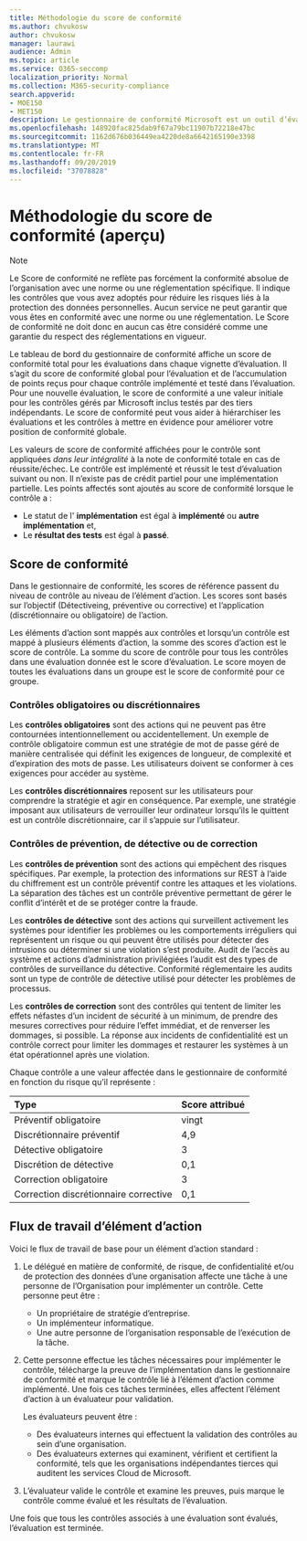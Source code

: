 ```yaml
---
title: Méthodologie du score de conformité
ms.author: chvukosw
author: chvukosw
manager: laurawi
audience: Admin
ms.topic: article
ms.service: O365-seccomp
localization_priority: Normal
ms.collection: M365-security-compliance
search.appverid:
- MOE150
- MET150
description: Le gestionnaire de conformité Microsoft est un outil d’évaluation des risques gratuit basé sur un flux de travail dans le portail d’approbation de service Microsoft. Le gestionnaire de conformité vous permet de suivre, d’affecter et de vérifier les activités de conformité réglementaire liées aux services Cloud de Microsoft.
ms.openlocfilehash: 148920fac825dab9f67a79bc11907b72218e47bc
ms.sourcegitcommit: 1162d676b036449ea4220de8a6642165190e3398
ms.translationtype: MT
ms.contentlocale: fr-FR
ms.lasthandoff: 09/20/2019
ms.locfileid: "37078828"
---
```

# <a name="compliance-score-methodology-preview"></a>Méthodologie du score de conformité (aperçu)

> [!NOTE]
> Le Score de conformité ne reflète pas forcément la conformité absolue de l’organisation avec une norme ou une réglementation spécifique. Il indique les contrôles que vous avez adoptés pour réduire les risques liés à la protection des données personnelles. Aucun service ne peut garantir que vous êtes en conformité avec une norme ou une réglementation. Le Score de conformité ne doit donc en aucun cas être considéré comme une garantie du respect des réglementations en vigueur.

Le tableau de bord du gestionnaire de conformité affiche un score de conformité total pour les évaluations dans chaque vignette d’évaluation. Il s’agit du score de conformité global pour l’évaluation et de l’accumulation de points reçus pour chaque contrôle implémenté et testé dans l’évaluation. Pour une nouvelle évaluation, le score de conformité a une valeur initiale pour les contrôles gérés par Microsoft inclus testés par des tiers indépendants. Le score de conformité peut vous aider à hiérarchiser les évaluations et les contrôles à mettre en évidence pour améliorer votre position de conformité globale.

Les valeurs de score de conformité affichées pour le contrôle sont appliquées *dans leur intégralité* à la note de conformité totale en cas de réussite/échec. Le contrôle est implémenté et réussit le test d’évaluation suivant ou non. Il n’existe pas de crédit partiel pour une implémentation partielle. Les points affectés sont ajoutés au score de conformité lorsque le contrôle a :

- Le statut de l' **implémentation** est égal à **implémenté** ou **autre implémentation** et,
- Le **résultat des tests** est égal à **passé**.

## <a name="compliance-score"></a>Score de conformité
  
Dans le gestionnaire de conformité, les scores de référence passent du niveau de contrôle au niveau de l’élément d’action. Les scores sont basés sur l’objectif (Détectiveing, préventive ou corrective) et l’application (discrétionnaire ou obligatoire) de l’action.

Les éléments d’action sont mappés aux contrôles et lorsqu’un contrôle est mappé à plusieurs éléments d’action, la somme des scores d’action est le score de contrôle. La somme du score de contrôle pour tous les contrôles dans une évaluation donnée est le score d’évaluation. Le score moyen de toutes les évaluations dans un groupe est le score de conformité pour ce groupe.
  
### <a name="mandatory-or-discretionary-controls"></a>Contrôles obligatoires ou discrétionnaires
  
 Les **contrôles obligatoires** sont des actions qui ne peuvent pas être contournées intentionnellement ou accidentellement. Un exemple de contrôle obligatoire commun est une stratégie de mot de passe géré de manière centralisée qui définit les exigences de longueur, de complexité et d’expiration des mots de passe. Les utilisateurs doivent se conformer à ces exigences pour accéder au système.
  
 Les **contrôles discrétionnaires** reposent sur les utilisateurs pour comprendre la stratégie et agir en conséquence. Par exemple, une stratégie imposant aux utilisateurs de verrouiller leur ordinateur lorsqu’ils le quittent est un contrôle discrétionnaire, car il s’appuie sur l’utilisateur.
  
### <a name="preventative-detective-or-corrective-controls"></a>Contrôles de prévention, de détective ou de correction
  
 Les **contrôles de prévention** sont des actions qui empêchent des risques spécifiques. Par exemple, la protection des informations sur REST à l’aide du chiffrement est un contrôle préventif contre les attaques et les violations. La séparation des tâches est un contrôle préventive permettant de gérer le conflit d’intérêt et de se protéger contre la fraude.
  
 Les **contrôles de détective** sont des actions qui surveillent activement les systèmes pour identifier les problèmes ou les comportements irréguliers qui représentent un risque ou qui peuvent être utilisés pour détecter des intrusions ou déterminer si une violation s’est produite. Audit de l’accès au système et actions d’administration privilégiées l’audit est des types de contrôles de surveillance du détective. Conformité réglementaire les audits sont un type de contrôle de détective utilisé pour détecter les problèmes de processus.
  
Les **contrôles de correction** sont des contrôles qui tentent de limiter les effets néfastes d’un incident de sécurité à un minimum, de prendre des mesures correctives pour réduire l’effet immédiat, et de renverser les dommages, si possible. La réponse aux incidents de confidentialité est un contrôle correct pour limiter les dommages et restaurer les systèmes à un état opérationnel après une violation.
  
Chaque contrôle a une valeur affectée dans le gestionnaire de conformité en fonction du risque qu’il représente :

|**Type**|**Score attribué**|
|:-----|:-----|
| Préventif obligatoire | vingt |
| Discrétionnaire préventif | 4,9 |
| Détective obligatoire | 3 |
| Discrétion de détective | 0,1 |
| Correction obligatoire | 3 |
| Correction discrétionnaire corrective | 0,1 |
  
## <a name="action-item-workflow"></a>Flux de travail d’élément d’action

Voici le flux de travail de base pour un élément d’action standard :
  
1. Le délégué en matière de conformité, de risque, de confidentialité et/ou de protection des données d’une organisation affecte une tâche à une personne de l’Organisation pour implémenter un contrôle. Cette personne peut être :

    - Un propriétaire de stratégie d’entreprise.
    - Un implémenteur informatique.
    - Une autre personne de l’organisation responsable de l’exécution de la tâche.

2. Cette personne effectue les tâches nécessaires pour implémenter le contrôle, télécharge la preuve de l’implémentation dans le gestionnaire de conformité et marque le contrôle lié à l’élément d’action comme implémenté. Une fois ces tâches terminées, elles affectent l’élément d’action à un évaluateur pour validation.

    Les évaluateurs peuvent être :

    - Des évaluateurs internes qui effectuent la validation des contrôles au sein d’une organisation.
    - Des évaluateurs externes qui examinent, vérifient et certifient la conformité, tels que les organisations indépendantes tierces qui auditent les services Cloud de Microsoft.

3. L’évaluateur valide le contrôle et examine les preuves, puis marque le contrôle comme évalué et les résultats de l’évaluation.

Une fois que tous les contrôles associés à une évaluation sont évalués, l’évaluation est terminée.